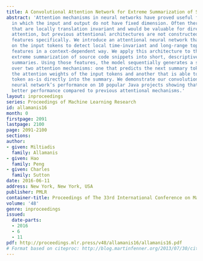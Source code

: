 ```yaml
---
title: A Convolutional Attention Network for Extreme Summarization of Source Code
abstract: 'Attention mechanisms in neural networks have proved useful for problems
  in which the input and output do not have fixed dimension. Often there exist features
  that are locally translation invariant and would be valuable for directing the model’s
  attention, but previous attentional architectures are not constructed to learn such
  features specifically. We introduce an attentional neural network that employs convolution
  on the input tokens to detect local time-invariant and long-range topical attention
  features in a context-dependent way. We apply this architecture to the problem of
  extreme summarization of source code snippets into short, descriptive function name-like
  summaries. Using those features, the model sequentially generates a summary by marginalizing
  over two attention mechanisms: one that predicts the next summary token based on
  the attention weights of the input tokens and another that is able to copy a code
  token as-is directly into the summary. We demonstrate our convolutional attention
  neural network’s performance on 10 popular Java projects showing that it achieves
  better performance compared to previous attentional mechanisms.'
layout: inproceedings
series: Proceedings of Machine Learning Research
id: allamanis16
month: 0
firstpage: 2091
lastpage: 2100
page: 2091-2100
sections: 
author:
- given: Miltiadis
  family: Allamanis
- given: Hao
  family: Peng
- given: Charles
  family: Sutton
date: 2016-06-11
address: New York, New York, USA
publisher: PMLR
container-title: Proceedings of The 33rd International Conference on Machine Learning
volume: '48'
genre: inproceedings
issued:
  date-parts:
  - 2016
  - 6
  - 11
pdf: http://proceedings.mlr.press/v48/allamanis16/allamanis16.pdf
# Format based on citeproc: http://blog.martinfenner.org/2013/07/30/citeproc-yaml-for-bibliographies/
---
```

